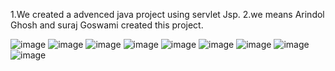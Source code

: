 1.We created a advenced java project using servlet Jsp.
2.we means Arindol Ghosh and suraj Goswami created this project.




![image](https://github.com/arindolghosh44/Phonebook_app11/assets/144908811/23caa5cd-bddf-41db-86ac-ad5b3fea3c71)
![image](https://github.com/arindolghosh44/Phonebook_app11/assets/144908811/347e1b7c-8580-480c-9b8b-5c079818ff37)
![image](https://github.com/arindolghosh44/Phonebook_app11/assets/144908811/781e5cb3-e5d6-48b3-b0da-d3141b92f577)
![image](https://github.com/arindolghosh44/Phonebook_app11/assets/144908811/14121a0f-5f23-4384-820d-46b184f6ae1c)
![image](https://github.com/arindolghosh44/Phonebook_app11/assets/144908811/4aaaa49c-096c-4c34-a7f1-a177a540caaf)
![image](https://github.com/arindolghosh44/Phonebook_app11/assets/144908811/5b72f68d-c126-4a8f-a923-c7b42e2f4dc7)
![image](https://github.com/arindolghosh44/Phonebook_app11/assets/144908811/cbbe491d-fc3f-47af-8e7b-c7110ba2d03c)
![image](https://github.com/arindolghosh44/Phonebook_app11/assets/144908811/33c316c3-d1e8-483e-9e7d-59f0e9325958)
![image](https://github.com/arindolghosh44/Phonebook_app11/assets/144908811/869db78b-570d-487e-bfd7-9cd885fac6bc)
